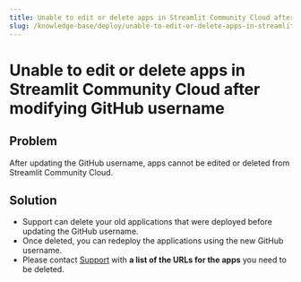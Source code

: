 ```yaml
---
title: Unable to edit or delete apps in Streamlit Community Cloud after modifying GitHub username
slug: /knowledge-base/deploy/unable-to-edit-or-delete-apps-in-streamlit-community-cloud-after-modifying-github-username
---
```


# Unable to edit or delete apps in Streamlit Community Cloud after modifying GitHub username

## Problem

After updating the GitHub username, apps cannot be edited or deleted from Streamlit Community Cloud.

## Solution

- Support can delete your old applications that were deployed before updating the GitHub username.
- Once deleted, you can redeploy the applications using the new GitHub username.
- Please contact [Support](mailto:support@streamlit.io) with **a list of the URLs for the apps** you need to be deleted.
